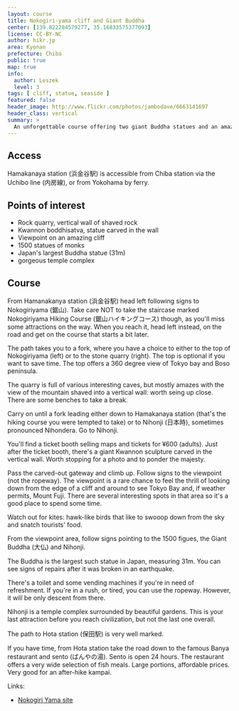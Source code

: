 ```yaml
---
layout: course
title: Nokogiri-yama cliff and Giant Buddha
center: [139.822284579277, 35.16833575377093]
license: CC-BY-NC
author: hikr.jp
area: Kyonan
prefecture: Chiba
public: true
map: true
info:
  author: Leszek
  level: 3
tags: [ cliff, statue, seaside ]
featured: false
header_image: http://www.flickr.com/photos/jambodave/6663141697
header_class: vertical
summary: >
  An unforgettable course offering two giant Buddha statues and an amazing view of Tokyo bay from a cliff. Despite a bit of a climb, it's frequented by families with children and dogs, placing it in the lower intermediate category.
---
```


## Access

Hamakanaya station (浜金谷駅) is accessible from Chiba station via the Uchibo line (内房線), or from Yokohama by ferry.

## Points of interest

 - Rock quarry, vertical wall of shaved rock
 - Kwannon boddhisatva, statue carved in the wall
 - Viewpoint on an amazing cliff
 - 1500 statues of monks
 - Japan's largest Buddha statue (31m)
 - gorgeous temple complex

## Course

From Hamanakanya station (浜金谷駅) head left following signs to Nokogiriyama (鋸山). Take care NOT to take the staircase marked Nokogiriyama Hiking Course (鋸山ハイキングコース) though, as you'll miss some attractions on the way. When you reach it, head left instead, on the road and get on the course that starts a bit later.

The path takes you to a fork, where you have a choice to either to the top of Nokogiriyama (left) or to the stone quarry (right). The top is optional if you want to save time. The top offers a 360 degree view of Tokyo bay and Boso peninsula.

The quarry is full of various interesting caves, but mostly amazes with the view of the mountain shaved into a vertical wall: worth seing up close. There are some benches to take a break.

Carry on until a fork leading either down to Hamakanaya station (that's the hiking course you were tempted to take) or to Nihonji (日本時), sometimes pronounced Nihondera. Go to Nihonji.

You'll find a ticket booth selling maps and tickets for ¥600 (adults). Just after the ticket booth, there's a giant Kwannon sculpture carved in the vertical wall. Worth stopping for a photo and to ponder the majesty.

Pass the carved-out gateway and climb up. Follow signs to the viewpoint (not the ropeway). The viewpoint is a rare chance to feel the thrill of looking down from the edge of a cliff and around to see Tokyo Bay and, if weather permits, Mount Fuji. There are several interesting spots in that area so it's a good place to spend some time.

Watch out for kites: hawk-like birds that like to swooop down from the sky and snatch tourists' food.

From the viewpoint area, follow signs pointing to the 1500 figues, the Giant Buddha (大仏) and Nihonji.

The Buddha is the largest such statue in Japan, measuring 31m. You can see signs of repairs after it was broken in an earthquake.

There's a toilet and some vending machines if you're in need of refreshment. If you're in a rush, or tired, you can use the ropeway. However, it will be only descent from there.

Nihonji is a temple complex surrounded by beautiful gardens. This is your last attraction before you reach civilization, but not the last one overall.

The path to Hota station (保田駅) is very well marked.

If you have time, from Hota station take the road down to the famous Banya restaurant and sento (ばんやの湯). Sento is open 24 hours. The restaurant offers a very wide selection of fish meals. Large portions, affordable prices. Very good for an after-hike kampai.

Links:

 - [Nokogiri Yama site](http://www.mt-nokogiri.co.jp/pc/p010000.php)
